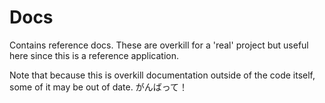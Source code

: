 # Docs

Contains reference docs.  These are overkill for a 'real' project but useful
here since this is a reference application.

Note that because this is overkill documentation outside of the code itself,
some of it may be out of date.  がんばって！
